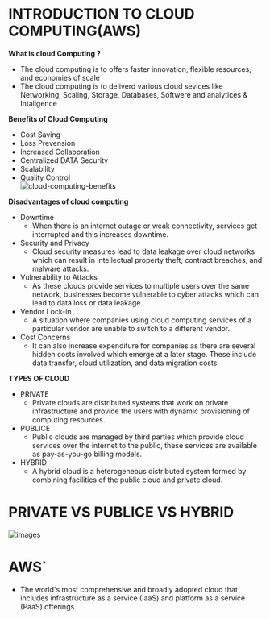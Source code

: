 #  INTRODUCTION TO CLOUD COMPUTING(AWS)  

**What is cloud Computing ?**     
  * The cloud computing is to offers faster innovation, flexible resources, and economies of scale    
  * The cloud computing is to deliverd various cloud sevices like Networking, Scaling, Storage, Databases, Softwere and analytices & Intaligence  

**Benefits of Cloud Computing**  
  * Cost Saving  
  * Loss Prevension  
  * Increased Collaboration  
  * Centralized DATA Security  
  * Scalability  
  * Quality Control  
![cloud-computing-benefits](https://github.com/Ayushkumar290/AWSS/assets/143092664/07eb884b-b630-464e-bef2-6c23019bc5bf)

**Disadvantages of cloud computing**  
  * Downtime  
     * When there is an internet outage or weak connectivity, services get interrupted and this increases downtime.   
  * Security and Privacy  
     * Cloud security measures lead to data leakage over cloud networks which can result in intellectual property theft, contract breaches, and malware attacks.  
  * Vulnerability to Attacks  
     * As these clouds provide services to multiple users over the same network, businesses become vulnerable to cyber attacks which can lead to data loss or data leakage.   
  * Vendor Lock-in  
     * A situation where companies using cloud computing services of a particular vendor are unable to switch to a different vendor.  
  * Cost Concerns  
     * It can also increase expenditure for companies as there are several hidden costs involved which emerge at a later stage. These include data transfer, cloud utilization, and data migration costs.
   
**TYPES OF CLOUD**  
 * PRIVATE
    * Private clouds are distributed systems that work on private infrastructure and provide the users with dynamic provisioning of computing resources.  
 * PUBLICE
    * Public clouds are managed by third parties which provide cloud services over the internet to the public, these services are available as pay-as-you-go billing models.   
 * HYBRID
    * A hybrid cloud is a heterogeneous distributed system formed by combining facilities of the public cloud and private cloud.  

# PRIVATE VS PUBLICE VS HYBRID
![images](https://github.com/Ayushkumar290/AWSS/assets/143092664/9bd5f68d-28af-4be8-8d25-41a632a60b5e)


# AWS`  
 * The world's most comprehensive and broadly adopted cloud that includes infrastructure as a service (IaaS) and platform as a service (PaaS) offerings
